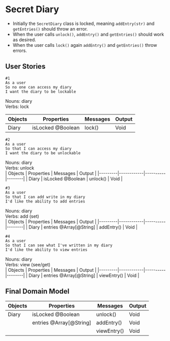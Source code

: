 # Secret Diary

- Initially the `SecretDiary` class is locked, meaning `addEntry(str)` and `getEntries()` should throw an error.
- When the user calls `unlock()`, `addEntry()` and `getEntries()` should work as desired.
- When the user calls `lock()` again `addEntry()` and `getEntries()` throw errors.

## User Stories
```
#1
As a user
So no one can access my diary
I want the diary to be lockable
```
Nouns: diary  
Verbs: lock  

| Objects | Properties | Messages | Output |
|---------|------------|----------|--------|
| Diary | isLocked @Boolean | lock() | Void |

```
#2
As a user
So that I can access my diary
I want the diary to be unlockable
```
Nouns: diary  
Verbs: unlock  
| Objects | Properties | Messages | Output |
|---------|------------|----------|--------|
| Diary | isLocked @Boolean | unlock() | Void |


```
#3
As a user
So that I can add write in my diary
I'd like the ability to add entries
```
Nouns: diary  
Verbs: add (set)  
| Objects | Properties | Messages | Output |
|---------|------------|----------|--------|
| Diary | entries @Array[@String] | addEntry() | Void |

```
#4
As a user
So that I can see what I've written in my diary
I'd like the ability to view entries
```
Nouns: diary  
Verbs: view (see/get)  
| Objects | Properties | Messages | Output |
|---------|------------|----------|--------|
| Diary | entries @Array[@String] | viewEntry() | Void |


## Final Domain Model
| Objects | Properties | Messages | Output |
|---------|------------|----------|--------|
| Diary | isLocked @Boolean | unlock() | Void |
| | entries @Array[@String]  | addEntry() | Void |
| | | viewEntry() | Void |